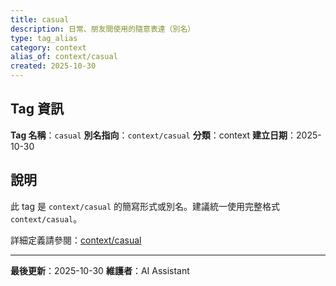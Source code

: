 ```yaml
---
title: casual
description: 日常、朋友間使用的隨意表達（別名）
type: tag_alias
category: context
alias_of: context/casual
created: 2025-10-30
---
```


## Tag 資訊

**Tag 名稱**：`casual`
**別名指向**：`context/casual`
**分類**：context
**建立日期**：2025-10-30

## 說明

此 tag 是 `context/casual` 的簡寫形式或別名。建議統一使用完整格式 `context/casual`。

詳細定義請參閱：[context/casual](002_casual.md)

---

**最後更新**：2025-10-30
**維護者**：AI Assistant
